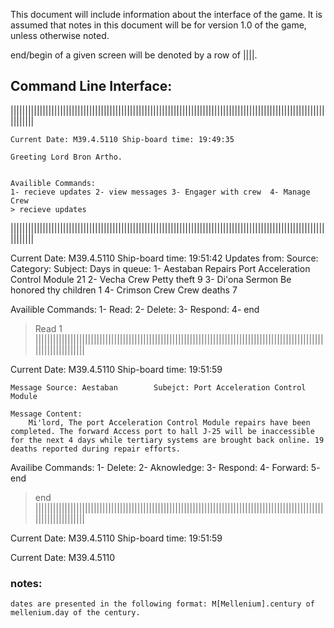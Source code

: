 This document will include information about the interface of the game. It is assumed that notes in this document will be for version 1.0 of the game, unless otherwise noted.

end/begin of a given screen will be denoted by a row of ||||.
## Command Line Interface:
||||||||||||||||||||||||||||||||||||||||||||||||||||||||||||||||||||||||||||||||||||||||||||||||||||||||||||||||||||
```
Current Date: M39.4.5110 Ship-board time: 19:49:35

Greeting Lord Bron Artho. 


Availible Commands:
1- recieve updates 2- view messages 3- Engager with crew  4- Manage Crew
> recieve updates  
```
||||||||||||||||||||||||||||||||||||||||||||||||||||||||||||||||||||||||||||||||||||||||||||||||||||||||||||||||||||

Current Date: M39.4.5110  Ship-board time: 19:51:42
Updates from: 
    Source:    Category:   Subject:                          Days in queue:
 1- Aestaban   Repairs     Port Acceleration Control Module      21
 2- Vecha      Crew        Petty theft                            9
 3- Di'ona     Sermon      Be honored thy children                1
 4- Crimson    Crew        Crew deaths                            7

Availible Commands:
1- Read:    2- Delete:   3- Respond:  4- end
>  Read 1
||||||||||||||||||||||||||||||||||||||||||||||||||||||||||||||||||||||||||||||||||||||||||||||||||||||||||||||||||||

Current Date: M39.4.5110 Ship-board time: 19:51:59

	Message Source: Aestaban        Subejct: Port Acceleration Control Module

	Message Content:
		Mi'lord, The port Acceleration Control Module repairs have been completed. The forward Access port to hall J-25 will be inaccessible for the next 4 days while tertiary systems are brought back online. 19 deaths reported during repair efforts.

Availibe Commands:
1- Delete:  2- Aknowledge:  3- Respond:  4- Forward: 5- end
> end
||||||||||||||||||||||||||||||||||||||||||||||||||||||||||||||||||||||||||||||||||||||||||||||||||||||||||||||||||||

Current Date: M39.4.5110 Ship-board time: 19:51:59



Current Date: M39.4.5110

### notes:
	dates are presented in the following format: M[Mellenium].century of mellenium.day of the century.

